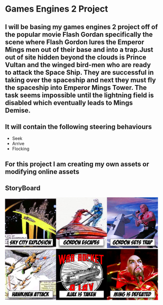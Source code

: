 # Games Engines 2 Project
 
## I will be basing my games engines 2 project off of the popular movie Flash Gordan specifically the scene where Flash Gordon lures the Emperor Mings men out of their base and into a trap.Just out of site hidden beyond the clouds is Prince Vultan and the winged bird-men who are ready to attack the Space Ship. They are successful in taking over the spaceship and next they must fly the spaceship into Emperor Mings Tower. The task seems impossible until the lightning field is disabled which eventually leads to Mings Demise.

## It will contain the following steering behaviours

- Seek
- Arrive
- Flocking

## For this project I am creating my own assets or modifying online assets

## StoryBoard

<img src="images/StoryBoard.png">
<img src="images/StoryBoard 2.png">

